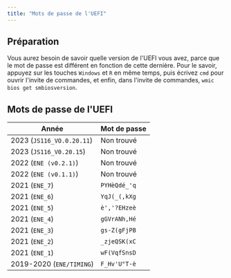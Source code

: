 ```yaml
---
title: "Mots de passe de l'UEFI"
---
```


## Préparation

Vous aurez besoin de savoir quelle version de l'UEFI vous avez, parce que le mot de passe est différent en fonction de cette dernière. Pour le savoir, appuyez sur les touches `Windows` et `R` en même temps, puis écrivez `cmd` pour ouvrir l'invite de commandes, et enfin, dans l'invite de commandes, `wmic bios get smbiosversion`.

## Mots de passe de l'UEFI

| Année | Mot de passe |
| - | - |
| 2023 (`JS116_VO.0.20.11`) | Non trouvé |
| 2023 (`JS116_V0.20.15`) | Non trouvé |
| 2022 (`ENE (v0.2.1)`) | Non trouvé |
| 2022 (`ENE (v0.1.1)`) | Non trouvé |
| 2021 (`ENE_7`) | `PYHèQdé_'q` |
| 2021 (`ENE_6`) | `YqJ(_(,kXg` |
| 2021 (`ENE_5`) | `è','?EHzeè` |
| 2021 (`ENE_4`) | `gGVrANh,Hé` |
| 2021 (`ENE_3`) | `gs-Z(gFjPB` |
| 2021 (`ENE_2`) | `_zjeQSK(xC` |
| 2021 (`ENE_1`) | `wF(VqfSnsD` |
| 2019-2020 (`ENE/TIMING`) | `F_Hv'U"T-è` |